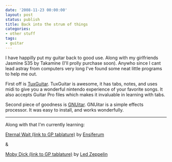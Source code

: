```yaml
---
date: '2008-11-23 00:00:00'
layout: post
status: publish
title: Back into the strum of things
categories:
- other stuff
tags:
- guitar
---
```


I have happilly put my guitar back to good use. Along with my girlfriends Jasmine S35 by Takamine (I'll prolly purchase soon). Anywho since I cant lead astray from computers very long I've found some neat little programs to help me out. 

First off is [TuxGuitar](http://www.tuxguitar.com.ar). TuxGuitar is awesome, it has tabs, notes, and uses midi to give you a wonderful nintendo experience of your favorite songs. It also accepts Guitar Pro files which makes it invaluable in learning with tabs.

Second piece of goodness is [GNUitar](http://sourceforge.net/projects/gnuitar). GNUitar is a simple effects processor. It was easy to install, and works wonderfully.

------

Along with that I'm currently learning:

[Eternal Wait (link to GP tablature)](http://www.ultimate-guitar.com/tabs/e/ensiferum/eternal_wait_ver2_guitar_pro.htm) by [Ensiferum](http://www.ensiferum.com)

&

[Moby Dick (link to GP tablature)](http://www.ultimate-guitar.com/tabs/l/led_zeppelin/moby_dick_guitar_pro.htm) by [Led Zeppelin](http://www.ledzeppelin.com)
